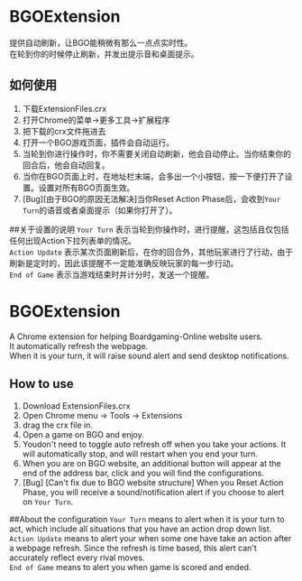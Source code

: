 # BGOExtension

提供自动刷新，让BGO能稍微有那么一点点实时性。<br>
在轮到你的时候停止刷新，并发出提示音和桌面提示。<br>
## 如何使用
1. 下载ExtensionFiles.crx
2. 打开Chrome的菜单->更多工具->扩展程序
3. 把下载的crx文件拖进去
4. 打开一个BGO游戏页面，插件会自动运行。
5. 当轮到你进行操作时，你不需要关闭自动刷新，他会自动停止。当你结束你的回合后，他会自动回复。
6. 当你在BGO页面上时，在地址栏末端，会多出一个小按钮，按一下便打开了设置。设置对所有BGO页面生效。
7. [Bug][由于BGO的原因无法解决]当你Reset Action Phase后，会收到`Your Turn`的语音或者桌面提示（如果你打开了）。

##关于设置的说明
`Your Turn` 表示当轮到你操作时，进行提醒，这包括且仅包括任何出现Action下拉列表单的情况。<br>
`Action Update` 表示某次页面刷新后，在你的回合外，其他玩家进行了行动，由于刷新是定时的，因此该提醒不一定能准确反映玩家的每一步行动。<br>
`End of Game` 表示当游戏结束时并计分时，发送一个提醒。<br>

# BGOExtension

A Chrome extension for helping Boardgaming-Online website users.<br>
It automatically refresh the webpage.<br>
When it is your turn, it will raise sound alert and send desktop notifications.<br>
## How to use
1. Download ExtensionFiles.crx
2. Open Chrome menu -> Tools -> Extensions
3. drag the crx file in.
4. Open a game on BGO and enjoy.
5. Youdon't need to toggle auto refresh off when you take your actions. It will automatically stop, and will restart when you end your turn.
6. When you are on BGO website, an additional button will appear at the end of the address bar, click and you will find the configurations.
7. [Bug] [Can't fix due to BGO website structure] When you Reset Action Phase, you will receive a sound/notification alert if you choose to alert on `Your Turn`.

##About the configuration
`Your Turn` means to alert when it is your turn to act, which include all situations that you have an action drop down list.<br>
`Action Update` means to alert your when some one have take an action after a webpage refresh. Since the refresh is time based, this alert can't accurately reflect every rival moves.<br>
`End of Game` means to alert you when game is scored and ended.<br>
